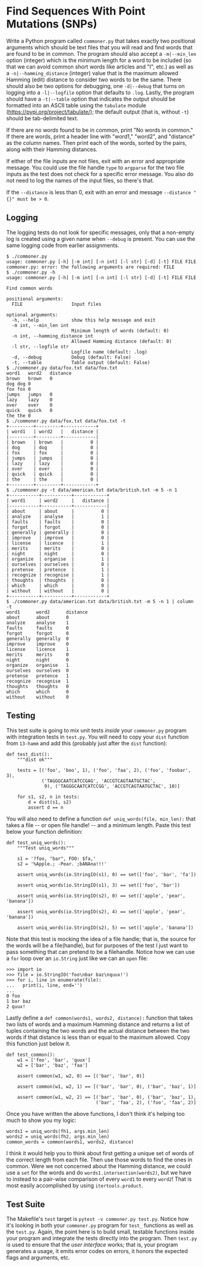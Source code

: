 # Find Sequences With Point Mutations (SNPs)

Write a Python program called `commoner.py` that takes exactly two positional arguments which should be text files that you will read and find words that are found to be in common. The program should also accept a `-m|--min_len` option (integer) which is the minimum length for a word to be included (so that we can avoid common short words like articles and "I", etc.) as well as a `-n|--hamming_distance` (integer) value that is the maximum allowed Hamming (edit) distance to consider two words to be the same. There should also be two options for debugging, one `-d|--debug` that turns on logging into a `-l|--logfile` option that defaults to `.log`. Lastly, the program should have a `-t|--table` option that indicates the output should be formatted into an ASCII table using the `tabulate` module (https://pypi.org/project/tabulate/); the default output (that is, without `-t`) should be tab-delimited text.

If there are no words found to be in common, print "No words in common." If there are words, print a header line with "word1," "word2", and "distance" as the column names. Then print each of the words, sorted by the pairs, along with their Hamming distances.

If either of the file inputs are not files, exit with an error and appropriate message. You could use the file handle `type` to `argparse` for the two file inputs as the test does not check for a specific error message. You also do not need to log the names of the input files, so there's that.

If the `--distance` is less than 0, exit with an error and message `--distance "{}" must be > 0`.

## Logging

The logging tests do not look for specific messages, only that a non-empty log is created using a given name when `--debug` is present. You can use the same logging code from earlier assignments.

````
$ ./commoner.py
usage: commoner.py [-h] [-m int] [-n int] [-l str] [-d] [-t] FILE FILE
commoner.py: error: the following arguments are required: FILE
$ ./commoner.py -h
usage: commoner.py [-h] [-m int] [-n int] [-l str] [-d] [-t] FILE FILE

Find common words

positional arguments:
  FILE                  Input files

optional arguments:
  -h, --help            show this help message and exit
  -m int, --min_len int
                        Minimum length of words (default: 0)
  -n int, --hamming_distance int
                        Allowed Hamming distance (default: 0)
  -l str, --logfile str
                        Logfile name (default: .log)
  -d, --debug           Debug (default: False)
  -t, --table           Table output (default: False)
$ ./commoner.py data/fox.txt data/fox.txt
word1	word2	distance
brown	brown	0
dog	dog	0
fox	fox	0
jumps	jumps	0
lazy	lazy	0
over	over	0
quick	quick	0
the	the	0
$ ./commoner.py data/fox.txt data/fox.txt -t
+---------+---------+------------+
| word1   | word2   |   distance |
|---------+---------+------------|
| brown   | brown   |          0 |
| dog     | dog     |          0 |
| fox     | fox     |          0 |
| jumps   | jumps   |          0 |
| lazy    | lazy    |          0 |
| over    | over    |          0 |
| quick   | quick   |          0 |
| the     | the     |          0 |
+---------+---------+------------+
$ ./commoner.py -t data/american.txt data/british.txt -m 5 -n 1
+-----------+-----------+------------+
| word1     | word2     |   distance |
|-----------+-----------+------------|
| about     | about     |          0 |
| analyze   | analyse   |          1 |
| faults    | faults    |          0 |
| forgot    | forgot    |          0 |
| generally | generally |          0 |
| improve   | improve   |          0 |
| license   | licence   |          1 |
| merits    | merits    |          0 |
| night     | night     |          0 |
| organize  | organise  |          1 |
| ourselves | ourselves |          0 |
| pretense  | pretence  |          1 |
| recognize | recognise |          1 |
| thoughts  | thoughts  |          0 |
| which     | which     |          0 |
| without   | without   |          0 |
+-----------+-----------+------------+
$ ./commoner.py data/american.txt data/british.txt -m 5 -n 1 | column -t
word1      word2      distance
about      about      0
analyze    analyse    1
faults     faults     0
forgot     forgot     0
generally  generally  0
improve    improve    0
license    licence    1
merits     merits     0
night      night      0
organize   organise   1
ourselves  ourselves  0
pretense   pretence   1
recognize  recognise  1
thoughts   thoughts   0
which      which      0
without    without    0
````

## Testing

This test suite is going to mix unit tests *inside* your `commoner.py` program with integration tests in `test.py`. You will need to copy your `dist` function from `13-hamm` and add this (probably just after the `dist` function):

````
def test_dist():
    """dist ok"""

    tests = [('foo', 'boo', 1), ('foo', 'faa', 2), ('foo', 'foobar', 3),
             ('TAGGGCAATCATCCGAG', 'ACCGTCAGTAATGCTAC',
              9), ('TAGGGCAATCATCCGG', 'ACCGTCAGTAATGCTAC', 10)]

    for s1, s2, n in tests:
        d = dist(s1, s2)
        assert d == n
````

You will also need to define a function `def uniq_words(file, min_len):` that takes a file -- or open file handle! -- and a minimum length. Paste this test below your function definition:

````
def test_uniq_words():
    """Test uniq_words"""

    s1 = '?foo, "bar", FOO: $fa,'
    s2 = '%Apple.; -Pear. ;bANAna!!!'

    assert uniq_words(io.StringIO(s1), 0) == set(['foo', 'bar', 'fa'])

    assert uniq_words(io.StringIO(s1), 3) == set(['foo', 'bar'])

    assert uniq_words(io.StringIO(s2), 0) == set(['apple', 'pear', 'banana'])

    assert uniq_words(io.StringIO(s2), 4) == set(['apple', 'pear', 'banana'])

    assert uniq_words(io.StringIO(s2), 5) == set(['apple', 'banana'])
````

Note that this test is mocking the idea of a file handle; that is, the source for the words will be a file(handle), but for purposes of the test I just want to pass something that can pretend to be a filehandle. Notice how we can use a `for` loop over an `io.String` just like we can an `open` file:

````
>>> import io
>>> file = io.StringIO('foo\nbar baz\nquux!')
>>> for i, line in enumerate(file):
...   print(i, line, end='')
...
0 foo
1 bar baz
2 quux!
````

Lastly define a `def common(words1, words2, distance):` function that takes two lists of words and a maximum Hamming distance and returns a list of tuples containing the two words and the actual distance between the two words if that distance is less than or equal to the maximum allowed. Copy this function just below it.

````
def test_common():
    w1 = ['foo', 'bar', 'quux']
    w2 = ['bar', 'baz', 'faa']

    assert common(w1, w2, 0) == [('bar', 'bar', 0)]

    assert common(w1, w2, 1) == [('bar', 'bar', 0), ('bar', 'baz', 1)]

    assert common(w1, w2, 2) == [('bar', 'bar', 0), ('bar', 'baz', 1),
                                 ('bar', 'faa', 2), ('foo', 'faa', 2)]
```` 

Once you have written the above functions, I don't think it's helping too much to show you my logic:

````
words1 = uniq_words(fh1, args.min_len)
words2 = uniq_words(fh2, args.min_len)
common_words = common(words1, words2, distance)
````

I think it would help you to think about first getting a unique set of words of the correct length from each file. Then use those words to find the ones in common. Were we not concerned about the Hamming distance, we could use a `set` for the words and do `words1.intersection(words2)`, but we have to instead to a pair-wise comparison of every `word1` to every `word2`! That is most easily accomplished by using `itertools.product`.

## Test Suite

The Makefile's `test` target is `pytest -v commoner.py test.py`. Notice how it's looking in both your `commoner.py` program for `test_` functions as well as the `test.py`. Again, the point here is to build small, testable functions inside your program and integrate the tests directly into the program. Then `test.py` is used to ensure that the *user interface* works; that is, your program generates a usage, it emits error codes on errors, it honors the expected flags and arguments, etc.

